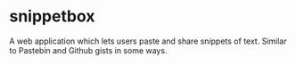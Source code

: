 # snippetbox
A web application which lets users paste and share snippets of text. Similar to Pastebin and Github gists in some ways.
